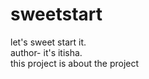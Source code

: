 # sweetstart
let's sweet start it. 
<br>
author- it's itisha.
<br>
this project is about the project

